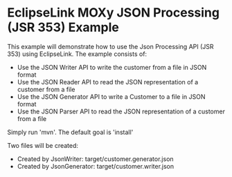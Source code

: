 # EclipseLink MOXy JSON Processing (JSR 353) Example

This example will demonstrate how to use the Json Processing API (JSR 353) using EclipseLink. The example consists of:

- Use the JSON Writer API to write the customer from a file in JSON format
- Use the JSON Reader API to read the JSON representation of a customer from a file
- Use the JSON Generator API to write a Customer to a file in JSON format
- Use the JSON Parser API to read the JSON representation of a customer from a file

 Simply run 'mvn'. The default goal is 'install'

Two files will be created:
- Created by JsonWriter:    target/customer.generator.json
- Created by JsonGenerator: target/customer.writer.json
